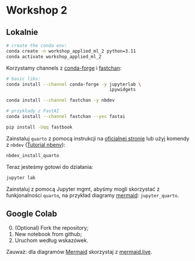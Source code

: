 # Workshop 2

## Lokalnie

```bash
# create the conda env:
conda create -n workshop_applied_ml_2 python=3.11
conda activate workshop_applied_ml_2
```

Korzystamy channels z [conda-forge](https://anaconda.org/conda-forge/repo) i [fastchan](https://anaconda.org/fastchan):

```bash
# basic libs:
conda install --channel conda-forge -y jupyterlab \
                                       ipywidgets

conda install --channel fastchan -y nbdev

# przykłady z FastAI
conda install --channel fastchan --yes fastai

pip install -Uqq fastbook
```

Zainstaluj `quarto` z pomocą instrukcji na [oficjalnej stronie](https://quarto.org/docs/get-started/) lub użyj komendy z `nbdev` ([Tutorial nbenv](https://nbdev.fast.ai/tutorials/tutorial.html)):

```bash
nbdev_install_quarto
```

Teraz jesteśmy gotowi do działania:

```bash
jupyter lab
```

Zainstaluj z pomocą Jupyter mgmt, abyśmy mogli skorzystać z funkjonalności `quarto`, na przykład diagramy [mermaid](https://mermaid.live): `jupyter_quarto`.

## Google Colab

0. (Optional) Fork the repository;
1. New notebook from github;
2. Uruchom według wskazówek.

Zauważ: dla diagramów [Mermaid](https://github.com/mermaid-js/mermaid) skorzystaj z [mermaid.live](https://mermaid.live).
